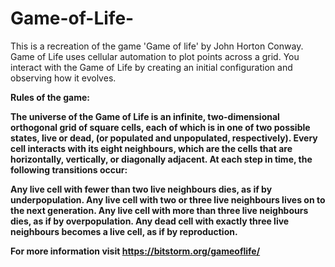 # Game-of-Life-
This is a recreation of the game 'Game of life' by John Horton Conway. Game of Life uses cellular automation to plot points across a grid.  You interact with the Game of Life by creating an initial configuration and observing how it evolves.   


<b> Rules of the game:<b>

The universe of the Game of Life is an infinite, two-dimensional orthogonal grid of square cells, each of which is in one of two possible states, live or dead, (or populated and unpopulated, respectively). Every cell interacts with its eight neighbours, which are the cells that are horizontally, vertically, or diagonally adjacent. At each step in time, the following transitions occur:

Any live cell with fewer than two live neighbours dies, as if by underpopulation.
Any live cell with two or three live neighbours lives on to the next generation.
Any live cell with more than three live neighbours dies, as if by overpopulation.
Any dead cell with exactly three live neighbours becomes a live cell, as if by reproduction.

For more information visit https://bitstorm.org/gameoflife/
